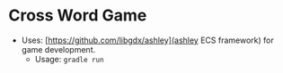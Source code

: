 Cross Word Game 
==========================================
  - Uses: [https://github.com/libgdx/ashley](ashley ECS framework) for game development.
	- Usage: ```gradle run``` 
